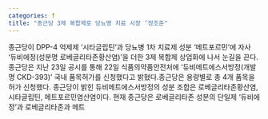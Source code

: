 ```yaml
---
categories: f
title: "종근당 3제 복합제로 당뇨병 치료 시장 ‘정조준"
---
```

종근당이 DPP-4 억제제 ‘시타글립틴’과 당뇨병 1차 치료제 성분 ‘메트포르민’에 자사 ‘듀비에정(성분명 로베글리타존황산염)’을 더한 3제 복합제 상업화에 나서 눈길을 끈다.종근당은 지난 23일 공시를 통해 22일 식품의약품안전처에 ‘듀비메트에스서방정(개발명 CKD-393)’ 국내 품목허가를 신청했다고 밝혔다.종근당은 용량별로 총 4개 품목을 허가 신청했다. 종근당이 밝힌 듀비메트에스서방정의 성분 조합은 로베글리타존황산염, 시타글립틴, 메트포르민염산염이다. 현재 종근당은 로베글리타존 성분의 단일제 ‘듀비에정’과 로베글리타존과 메트